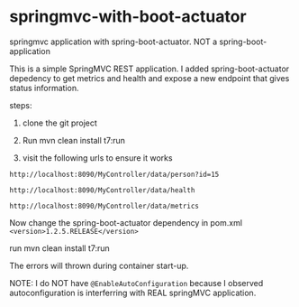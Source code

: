 # springmvc-with-boot-actuator
springmvc application with spring-boot-actuator. NOT a spring-boot-application

This is a simple SpringMVC REST application. I added spring-boot-actuator depedency to get metrics and health and 
expose a new endpoint that gives status information.

steps:

1. clone the git project

2. Run mvn clean install t7:run

3. visit the following urls to ensure it works

`http://localhost:8090/MyController/data/person?id=15`

`http://localhost:8090/MyController/data/health`

`http://localhost:8090/MyController/data/metrics`

Now change the spring-boot-actuator dependency in pom.xml
```<version>1.2.5.RELEASE</version>```

run mvn clean install t7:run

The errors will thrown during container start-up.

NOTE: I do NOT have `@EnableAutoConfiguration` because I observed autoconfiguration is interferring with REAL springMVC application.



